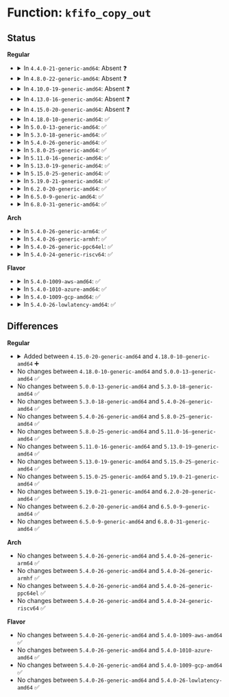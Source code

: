 # Function: <code>kfifo_copy_out</code>

## Status
<b>Regular</b>
<ul>
<li>
<details>
<summary>In <code>4.4.0-21-generic-amd64</code>: Absent ❓</summary>

```json
{
  "name": "kfifo_copy_out",
  "collision_type": "Unique Static",
  "inline_type": "Selective",
  "funcs": [
    {
      "addr": 18446744071583032592,
      "name": "kfifo_copy_out",
      "external": false,
      "loc": "lib/kfifo.c:141",
      "file": "lib/kfifo.c",
      "inline": "not declared, inlined",
      "caller_inline": [],
      "caller_func": [
        "lib/kfifo.c:__kfifo_out",
        "lib/kfifo.c:kfifo_out_copy_r"
      ]
    }
  ],
  "symbols": [
    {
      "addr": 18446744071583032592,
      "name": "kfifo_copy_out.isra.4",
      "section": ".text",
      "bind": "STB_LOCAL",
      "size": 98
    }
  ]
}
```
</details>
</li>
<li>
<details>
<summary>In <code>4.8.0-22-generic-amd64</code>: Absent ❓</summary>

```json
{
  "name": "kfifo_copy_out",
  "collision_type": "Unique Static",
  "inline_type": "Selective",
  "funcs": [
    {
      "addr": 18446744071583325056,
      "name": "kfifo_copy_out",
      "external": false,
      "loc": "lib/kfifo.c:141",
      "file": "lib/kfifo.c",
      "inline": "not declared, inlined",
      "caller_inline": [],
      "caller_func": [
        "lib/kfifo.c:kfifo_out_copy_r",
        "lib/kfifo.c:__kfifo_out"
      ]
    }
  ],
  "symbols": [
    {
      "addr": 18446744071583325056,
      "name": "kfifo_copy_out.isra.6",
      "section": ".text",
      "bind": "STB_LOCAL",
      "size": 98
    }
  ]
}
```
</details>
</li>
<li>
<details>
<summary>In <code>4.10.0-19-generic-amd64</code>: Absent ❓</summary>

```json
{
  "name": "kfifo_copy_out",
  "collision_type": "Unique Static",
  "inline_type": "Selective",
  "funcs": [
    {
      "addr": 18446744071583449968,
      "name": "kfifo_copy_out",
      "external": false,
      "loc": "lib/kfifo.c:141",
      "file": "lib/kfifo.c",
      "inline": "not declared, inlined",
      "caller_inline": [],
      "caller_func": [
        "lib/kfifo.c:kfifo_out_copy_r",
        "lib/kfifo.c:__kfifo_out"
      ]
    }
  ],
  "symbols": [
    {
      "addr": 18446744071583449968,
      "name": "kfifo_copy_out.isra.6",
      "section": ".text",
      "bind": "STB_LOCAL",
      "size": 98
    }
  ]
}
```
</details>
</li>
<li>
<details>
<summary>In <code>4.13.0-16-generic-amd64</code>: Absent ❓</summary>

```json
{
  "name": "kfifo_copy_out",
  "collision_type": "Unique Static",
  "inline_type": "Selective",
  "funcs": [
    {
      "addr": 18446744071583470416,
      "name": "kfifo_copy_out",
      "external": false,
      "loc": "lib/kfifo.c:141",
      "file": "lib/kfifo.c",
      "inline": "not declared, inlined",
      "caller_inline": [],
      "caller_func": [
        "lib/kfifo.c:kfifo_out_copy_r",
        "lib/kfifo.c:__kfifo_out"
      ]
    }
  ],
  "symbols": [
    {
      "addr": 18446744071583470416,
      "name": "kfifo_copy_out.isra.2",
      "section": ".text",
      "bind": "STB_LOCAL",
      "size": 98
    }
  ]
}
```
</details>
</li>
<li>
<details>
<summary>In <code>4.15.0-20-generic-amd64</code>: Absent ❓</summary>

```json
{
  "name": "kfifo_copy_out",
  "collision_type": "Unique Static",
  "inline_type": "Selective",
  "funcs": [
    {
      "addr": 18446744071583651360,
      "name": "kfifo_copy_out",
      "external": false,
      "loc": "lib/kfifo.c:141",
      "file": "lib/kfifo.c",
      "inline": "not declared, inlined",
      "caller_inline": [],
      "caller_func": [
        "lib/kfifo.c:kfifo_out_copy_r",
        "lib/kfifo.c:__kfifo_out"
      ]
    }
  ],
  "symbols": [
    {
      "addr": 18446744071583651360,
      "name": "kfifo_copy_out.isra.2",
      "section": ".text",
      "bind": "STB_LOCAL",
      "size": 98
    }
  ]
}
```
</details>
</li>
<li>
<details>
<summary>In <code>4.18.0-10-generic-amd64</code>: ✅</summary>

```c
void kfifo_copy_out(struct __kfifo * fifo, void * dst, unsigned int len, unsigned int off)
```

```json
{
  "name": "kfifo_copy_out",
  "collision_type": "Unique Static",
  "inline_type": "No",
  "funcs": [
    {
      "addr": 18446744071583869376,
      "name": "kfifo_copy_out",
      "external": false,
      "loc": "lib/kfifo.c:141",
      "file": "lib/kfifo.c",
      "inline": "seen, unknown",
      "caller_inline": [],
      "caller_func": [
        "lib/kfifo.c:kfifo_out_copy_r",
        "lib/kfifo.c:__kfifo_out"
      ]
    }
  ],
  "symbols": [
    {
      "addr": 18446744071583869376,
      "name": "kfifo_copy_out",
      "section": ".text",
      "bind": "STB_LOCAL",
      "size": 104
    }
  ]
}
```
</details>
</li>
<li>
<details>
<summary>In <code>5.0.0-13-generic-amd64</code>: ✅</summary>

```c
void kfifo_copy_out(struct __kfifo * fifo, void * dst, unsigned int len, unsigned int off)
```

```json
{
  "name": "kfifo_copy_out",
  "collision_type": "Unique Static",
  "inline_type": "No",
  "funcs": [
    {
      "addr": 18446744071583954672,
      "name": "kfifo_copy_out",
      "external": false,
      "loc": "lib/kfifo.c:141",
      "file": "lib/kfifo.c",
      "inline": "seen, unknown",
      "caller_inline": [],
      "caller_func": [
        "lib/kfifo.c:kfifo_out_copy_r",
        "lib/kfifo.c:__kfifo_out"
      ]
    }
  ],
  "symbols": [
    {
      "addr": 18446744071583954672,
      "name": "kfifo_copy_out",
      "section": ".text",
      "bind": "STB_LOCAL",
      "size": 104
    }
  ]
}
```
</details>
</li>
<li>
<details>
<summary>In <code>5.3.0-18-generic-amd64</code>: ✅</summary>

```c
void kfifo_copy_out(struct __kfifo * fifo, void * dst, unsigned int len, unsigned int off)
```

```json
{
  "name": "kfifo_copy_out",
  "collision_type": "Unique Static",
  "inline_type": "No",
  "funcs": [
    {
      "addr": 18446744071584134544,
      "name": "kfifo_copy_out",
      "external": false,
      "loc": "lib/kfifo.c:128",
      "file": "lib/kfifo.c",
      "inline": "seen, unknown",
      "caller_inline": [],
      "caller_func": [
        "lib/kfifo.c:kfifo_out_copy_r",
        "lib/kfifo.c:__kfifo_out"
      ]
    }
  ],
  "symbols": [
    {
      "addr": 18446744071584134544,
      "name": "kfifo_copy_out",
      "section": ".text",
      "bind": "STB_LOCAL",
      "size": 104
    }
  ]
}
```
</details>
</li>
<li>
<details>
<summary>In <code>5.4.0-26-generic-amd64</code>: ✅</summary>

```c
void kfifo_copy_out(struct __kfifo * fifo, void * dst, unsigned int len, unsigned int off)
```

```json
{
  "name": "kfifo_copy_out",
  "collision_type": "Unique Static",
  "inline_type": "No",
  "funcs": [
    {
      "addr": 18446744071584256944,
      "name": "kfifo_copy_out",
      "external": false,
      "loc": "lib/kfifo.c:128",
      "file": "lib/kfifo.c",
      "inline": "seen, unknown",
      "caller_inline": [],
      "caller_func": [
        "lib/kfifo.c:kfifo_out_copy_r",
        "lib/kfifo.c:__kfifo_out"
      ]
    }
  ],
  "symbols": [
    {
      "addr": 18446744071584256944,
      "name": "kfifo_copy_out",
      "section": ".text",
      "bind": "STB_LOCAL",
      "size": 104
    }
  ]
}
```
</details>
</li>
<li>
<details>
<summary>In <code>5.8.0-25-generic-amd64</code>: ✅</summary>

```c
void kfifo_copy_out(struct __kfifo * fifo, void * dst, unsigned int len, unsigned int off)
```

```json
{
  "name": "kfifo_copy_out",
  "collision_type": "Unique Static",
  "inline_type": "No",
  "funcs": [
    {
      "addr": 18446744071584664448,
      "name": "kfifo_copy_out",
      "external": false,
      "loc": "lib/kfifo.c:128",
      "file": "lib/kfifo.c",
      "inline": "seen, unknown",
      "caller_inline": [],
      "caller_func": [
        "lib/kfifo.c:__kfifo_out"
      ]
    }
  ],
  "symbols": [
    {
      "addr": 18446744071584664448,
      "name": "kfifo_copy_out",
      "section": ".text",
      "bind": "STB_LOCAL",
      "size": 103
    }
  ]
}
```
</details>
</li>
<li>
<details>
<summary>In <code>5.11.0-16-generic-amd64</code>: ✅</summary>

```c
void kfifo_copy_out(struct __kfifo * fifo, void * dst, unsigned int len, unsigned int off)
```

```json
{
  "name": "kfifo_copy_out",
  "collision_type": "Unique Static",
  "inline_type": "No",
  "funcs": [
    {
      "addr": 18446744071584781776,
      "name": "kfifo_copy_out",
      "external": false,
      "loc": "lib/kfifo.c:128",
      "file": "lib/kfifo.c",
      "inline": "seen, unknown",
      "caller_inline": [],
      "caller_func": [
        "lib/kfifo.c:__kfifo_out"
      ]
    }
  ],
  "symbols": [
    {
      "addr": 18446744071584781776,
      "name": "kfifo_copy_out",
      "section": ".text",
      "bind": "STB_LOCAL",
      "size": 103
    }
  ]
}
```
</details>
</li>
<li>
<details>
<summary>In <code>5.13.0-19-generic-amd64</code>: ✅</summary>

```c
void kfifo_copy_out(struct __kfifo * fifo, void * dst, unsigned int len, unsigned int off)
```

```json
{
  "name": "kfifo_copy_out",
  "collision_type": "Unique Static",
  "inline_type": "No",
  "funcs": [
    {
      "addr": 18446744071584825792,
      "name": "kfifo_copy_out",
      "external": false,
      "loc": "lib/kfifo.c:128",
      "file": "lib/kfifo.c",
      "inline": "seen, unknown",
      "caller_inline": [],
      "caller_func": [
        "lib/kfifo.c:__kfifo_out"
      ]
    }
  ],
  "symbols": [
    {
      "addr": 18446744071584825792,
      "name": "kfifo_copy_out",
      "section": ".text",
      "bind": "STB_LOCAL",
      "size": 97
    }
  ]
}
```
</details>
</li>
<li>
<details>
<summary>In <code>5.15.0-25-generic-amd64</code>: ✅</summary>

```c
void kfifo_copy_out(struct __kfifo * fifo, void * dst, unsigned int len, unsigned int off)
```

```json
{
  "name": "kfifo_copy_out",
  "collision_type": "Unique Static",
  "inline_type": "No",
  "funcs": [
    {
      "addr": 18446744071585244192,
      "name": "kfifo_copy_out",
      "external": false,
      "loc": "lib/kfifo.c:128",
      "file": "lib/kfifo.c",
      "inline": "seen, unknown",
      "caller_inline": [],
      "caller_func": [
        "lib/kfifo.c:__kfifo_out"
      ]
    }
  ],
  "symbols": [
    {
      "addr": 18446744071585244192,
      "name": "kfifo_copy_out",
      "section": ".text",
      "bind": "STB_LOCAL",
      "size": 97
    }
  ]
}
```
</details>
</li>
<li>
<details>
<summary>In <code>5.19.0-21-generic-amd64</code>: ✅</summary>

```c
void kfifo_copy_out(struct __kfifo * fifo, void * dst, unsigned int len, unsigned int off)
```

```json
{
  "name": "kfifo_copy_out",
  "collision_type": "Unique Static",
  "inline_type": "No",
  "funcs": [
    {
      "addr": 18446744071586085472,
      "name": "kfifo_copy_out",
      "external": false,
      "loc": "lib/kfifo.c:128",
      "file": "lib/kfifo.c",
      "inline": "seen, unknown",
      "caller_inline": [],
      "caller_func": [
        "lib/kfifo.c:__kfifo_out"
      ]
    }
  ],
  "symbols": [
    {
      "addr": 18446744071586085472,
      "name": "kfifo_copy_out",
      "section": ".text",
      "bind": "STB_LOCAL",
      "size": 111
    }
  ]
}
```
</details>
</li>
<li>
<details>
<summary>In <code>6.2.0-20-generic-amd64</code>: ✅</summary>

```c
void kfifo_copy_out(struct __kfifo * fifo, void * dst, unsigned int len, unsigned int off)
```

```json
{
  "name": "kfifo_copy_out",
  "collision_type": "Unique Static",
  "inline_type": "No",
  "funcs": [
    {
      "addr": 18446744071587068160,
      "name": "kfifo_copy_out",
      "external": false,
      "loc": "lib/kfifo.c:128",
      "file": "lib/kfifo.c",
      "inline": "seen, unknown",
      "caller_inline": [],
      "caller_func": [
        "lib/kfifo.c:__kfifo_out"
      ]
    }
  ],
  "symbols": [
    {
      "addr": 18446744071587068160,
      "name": "kfifo_copy_out",
      "section": ".text",
      "bind": "STB_LOCAL",
      "size": 111
    }
  ]
}
```
</details>
</li>
<li>
<details>
<summary>In <code>6.5.0-9-generic-amd64</code>: ✅</summary>

```c
void kfifo_copy_out(struct __kfifo * fifo, void * dst, unsigned int len, unsigned int off)
```

```json
{
  "name": "kfifo_copy_out",
  "collision_type": "Unique Static",
  "inline_type": "No",
  "funcs": [
    {
      "addr": 18446744071587326736,
      "name": "kfifo_copy_out",
      "external": false,
      "loc": "lib/kfifo.c:128",
      "file": "lib/kfifo.c",
      "inline": "seen, unknown",
      "caller_inline": [],
      "caller_func": [
        "lib/kfifo.c:__kfifo_out"
      ]
    }
  ],
  "symbols": [
    {
      "addr": 18446744071587326736,
      "name": "kfifo_copy_out",
      "section": ".text",
      "bind": "STB_LOCAL",
      "size": 111
    }
  ]
}
```
</details>
</li>
<li>
<details>
<summary>In <code>6.8.0-31-generic-amd64</code>: ✅</summary>

```c
void kfifo_copy_out(struct __kfifo * fifo, void * dst, unsigned int len, unsigned int off)
```

```json
{
  "name": "kfifo_copy_out",
  "collision_type": "Unique Static",
  "inline_type": "No",
  "funcs": [
    {
      "addr": 18446744071587610096,
      "name": "kfifo_copy_out",
      "external": false,
      "loc": "lib/kfifo.c:128",
      "file": "lib/kfifo.c",
      "inline": "seen, unknown",
      "caller_inline": [],
      "caller_func": [
        "lib/kfifo.c:__kfifo_out"
      ]
    }
  ],
  "symbols": [
    {
      "addr": 18446744071587610096,
      "name": "kfifo_copy_out",
      "section": ".text",
      "bind": "STB_LOCAL",
      "size": 111
    }
  ]
}
```
</details>
</li>
</ul>
<b>Arch</b>
<ul>
<li>
<details>
<summary>In <code>5.4.0-26-generic-arm64</code>: ✅</summary>

```c
void kfifo_copy_out(struct __kfifo * fifo, void * dst, unsigned int len, unsigned int off)
```

```json
{
  "name": "kfifo_copy_out",
  "collision_type": "Unique Static",
  "inline_type": "No",
  "funcs": [
    {
      "addr": 18446603336496135608,
      "name": "kfifo_copy_out",
      "external": false,
      "loc": "lib/kfifo.c:128",
      "file": "lib/kfifo.c",
      "inline": "seen, unknown",
      "caller_inline": [],
      "caller_func": [
        "lib/kfifo.c:kfifo_out_copy_r",
        "lib/kfifo.c:__kfifo_out"
      ]
    }
  ],
  "symbols": [
    {
      "addr": 18446603336496135608,
      "name": "kfifo_copy_out",
      "section": ".text",
      "bind": "STB_LOCAL",
      "size": 132
    }
  ]
}
```
</details>
</li>
<li>
<details>
<summary>In <code>5.4.0-26-generic-armhf</code>: ✅</summary>

```c
void kfifo_copy_out(struct __kfifo * fifo, void * dst, unsigned int len, unsigned int off)
```

```json
{
  "name": "kfifo_copy_out",
  "collision_type": "Unique Static",
  "inline_type": "No",
  "funcs": [
    {
      "addr": 3229458816,
      "name": "kfifo_copy_out",
      "external": false,
      "loc": "lib/kfifo.c:128",
      "file": "lib/kfifo.c",
      "inline": "seen, unknown",
      "caller_inline": [],
      "caller_func": [
        "lib/kfifo.c:kfifo_out_copy_r",
        "lib/kfifo.c:__kfifo_out"
      ]
    }
  ],
  "symbols": [
    {
      "addr": 3229458816,
      "name": "kfifo_copy_out",
      "section": ".text",
      "bind": "STB_LOCAL",
      "size": 112
    }
  ]
}
```
</details>
</li>
<li>
<details>
<summary>In <code>5.4.0-26-generic-ppc64el</code>: ✅</summary>

```c
void kfifo_copy_out(struct __kfifo * fifo, void * dst, unsigned int len, unsigned int off)
```

```json
{
  "name": "kfifo_copy_out",
  "collision_type": "Unique Static",
  "inline_type": "No",
  "funcs": [
    {
      "addr": 13835058055290393376,
      "name": "kfifo_copy_out",
      "external": false,
      "loc": "lib/kfifo.c:128",
      "file": "lib/kfifo.c",
      "inline": "seen, unknown",
      "caller_inline": [],
      "caller_func": [
        "lib/kfifo.c:kfifo_out_copy_r",
        "lib/kfifo.c:__kfifo_out"
      ]
    }
  ],
  "symbols": [
    {
      "addr": 13835058055290393376,
      "name": "kfifo_copy_out",
      "section": ".text",
      "bind": "STB_LOCAL",
      "size": 220
    }
  ]
}
```
</details>
</li>
<li>
<details>
<summary>In <code>5.4.0-24-generic-riscv64</code>: ✅</summary>

```c
void kfifo_copy_out(struct __kfifo * fifo, void * dst, unsigned int len, unsigned int off)
```

```json
{
  "name": "kfifo_copy_out",
  "collision_type": "Unique Static",
  "inline_type": "No",
  "funcs": [
    {
      "addr": 18446743936275193182,
      "name": "kfifo_copy_out",
      "external": false,
      "loc": "lib/kfifo.c:128",
      "file": "lib/kfifo.c",
      "inline": "seen, unknown",
      "caller_inline": [],
      "caller_func": [
        "lib/kfifo.c:kfifo_out_copy_r",
        "lib/kfifo.c:__kfifo_out"
      ]
    }
  ],
  "symbols": [
    {
      "addr": 18446743936275193182,
      "name": "kfifo_copy_out",
      "section": ".text",
      "bind": "STB_LOCAL",
      "size": 140
    }
  ]
}
```
</details>
</li>
</ul>
<b>Flavor</b>
<ul>
<li>
<details>
<summary>In <code>5.4.0-1009-aws-amd64</code>: ✅</summary>

```c
void kfifo_copy_out(struct __kfifo * fifo, void * dst, unsigned int len, unsigned int off)
```

```json
{
  "name": "kfifo_copy_out",
  "collision_type": "Unique Static",
  "inline_type": "No",
  "funcs": [
    {
      "addr": 18446744071584225680,
      "name": "kfifo_copy_out",
      "external": false,
      "loc": "lib/kfifo.c:128",
      "file": "lib/kfifo.c",
      "inline": "seen, unknown",
      "caller_inline": [],
      "caller_func": [
        "lib/kfifo.c:kfifo_out_copy_r",
        "lib/kfifo.c:__kfifo_out"
      ]
    }
  ],
  "symbols": [
    {
      "addr": 18446744071584225680,
      "name": "kfifo_copy_out",
      "section": ".text",
      "bind": "STB_LOCAL",
      "size": 104
    }
  ]
}
```
</details>
</li>
<li>
<details>
<summary>In <code>5.4.0-1010-azure-amd64</code>: ✅</summary>

```c
void kfifo_copy_out(struct __kfifo * fifo, void * dst, unsigned int len, unsigned int off)
```

```json
{
  "name": "kfifo_copy_out",
  "collision_type": "Unique Static",
  "inline_type": "No",
  "funcs": [
    {
      "addr": 18446744071584160896,
      "name": "kfifo_copy_out",
      "external": false,
      "loc": "lib/kfifo.c:128",
      "file": "lib/kfifo.c",
      "inline": "seen, unknown",
      "caller_inline": [],
      "caller_func": [
        "lib/kfifo.c:kfifo_out_copy_r",
        "lib/kfifo.c:__kfifo_out"
      ]
    }
  ],
  "symbols": [
    {
      "addr": 18446744071584160896,
      "name": "kfifo_copy_out",
      "section": ".text",
      "bind": "STB_LOCAL",
      "size": 104
    }
  ]
}
```
</details>
</li>
<li>
<details>
<summary>In <code>5.4.0-1009-gcp-amd64</code>: ✅</summary>

```c
void kfifo_copy_out(struct __kfifo * fifo, void * dst, unsigned int len, unsigned int off)
```

```json
{
  "name": "kfifo_copy_out",
  "collision_type": "Unique Static",
  "inline_type": "No",
  "funcs": [
    {
      "addr": 18446744071584209440,
      "name": "kfifo_copy_out",
      "external": false,
      "loc": "lib/kfifo.c:128",
      "file": "lib/kfifo.c",
      "inline": "seen, unknown",
      "caller_inline": [],
      "caller_func": [
        "lib/kfifo.c:kfifo_out_copy_r",
        "lib/kfifo.c:__kfifo_out"
      ]
    }
  ],
  "symbols": [
    {
      "addr": 18446744071584209440,
      "name": "kfifo_copy_out",
      "section": ".text",
      "bind": "STB_LOCAL",
      "size": 104
    }
  ]
}
```
</details>
</li>
<li>
<details>
<summary>In <code>5.4.0-26-lowlatency-amd64</code>: ✅</summary>

```c
void kfifo_copy_out(struct __kfifo * fifo, void * dst, unsigned int len, unsigned int off)
```

```json
{
  "name": "kfifo_copy_out",
  "collision_type": "Unique Static",
  "inline_type": "No",
  "funcs": [
    {
      "addr": 18446744071584314000,
      "name": "kfifo_copy_out",
      "external": false,
      "loc": "lib/kfifo.c:128",
      "file": "lib/kfifo.c",
      "inline": "seen, unknown",
      "caller_inline": [],
      "caller_func": [
        "lib/kfifo.c:kfifo_out_copy_r",
        "lib/kfifo.c:__kfifo_out"
      ]
    }
  ],
  "symbols": [
    {
      "addr": 18446744071584314000,
      "name": "kfifo_copy_out",
      "section": ".text",
      "bind": "STB_LOCAL",
      "size": 104
    }
  ]
}
```
</details>
</li>
</ul>

## Differences
<b>Regular</b>
<ul>
<li>
<details>
<summary>Added between <code>4.15.0-20-generic-amd64</code> and <code>4.18.0-10-generic-amd64</code> ➕</summary>

```c
void kfifo_copy_out(struct __kfifo * fifo, void * dst, unsigned int len, unsigned int off)
```
</details>
</li>
<li>
No changes between <code>4.18.0-10-generic-amd64</code> and <code>5.0.0-13-generic-amd64</code> ✅
</li>
<li>
No changes between <code>5.0.0-13-generic-amd64</code> and <code>5.3.0-18-generic-amd64</code> ✅
</li>
<li>
No changes between <code>5.3.0-18-generic-amd64</code> and <code>5.4.0-26-generic-amd64</code> ✅
</li>
<li>
No changes between <code>5.4.0-26-generic-amd64</code> and <code>5.8.0-25-generic-amd64</code> ✅
</li>
<li>
No changes between <code>5.8.0-25-generic-amd64</code> and <code>5.11.0-16-generic-amd64</code> ✅
</li>
<li>
No changes between <code>5.11.0-16-generic-amd64</code> and <code>5.13.0-19-generic-amd64</code> ✅
</li>
<li>
No changes between <code>5.13.0-19-generic-amd64</code> and <code>5.15.0-25-generic-amd64</code> ✅
</li>
<li>
No changes between <code>5.15.0-25-generic-amd64</code> and <code>5.19.0-21-generic-amd64</code> ✅
</li>
<li>
No changes between <code>5.19.0-21-generic-amd64</code> and <code>6.2.0-20-generic-amd64</code> ✅
</li>
<li>
No changes between <code>6.2.0-20-generic-amd64</code> and <code>6.5.0-9-generic-amd64</code> ✅
</li>
<li>
No changes between <code>6.5.0-9-generic-amd64</code> and <code>6.8.0-31-generic-amd64</code> ✅
</li>
</ul>
<b>Arch</b>
<ul>
<li>
No changes between <code>5.4.0-26-generic-amd64</code> and <code>5.4.0-26-generic-arm64</code> ✅
</li>
<li>
No changes between <code>5.4.0-26-generic-amd64</code> and <code>5.4.0-26-generic-armhf</code> ✅
</li>
<li>
No changes between <code>5.4.0-26-generic-amd64</code> and <code>5.4.0-26-generic-ppc64el</code> ✅
</li>
<li>
No changes between <code>5.4.0-26-generic-amd64</code> and <code>5.4.0-24-generic-riscv64</code> ✅
</li>
</ul>
<b>Flavor</b>
<ul>
<li>
No changes between <code>5.4.0-26-generic-amd64</code> and <code>5.4.0-1009-aws-amd64</code> ✅
</li>
<li>
No changes between <code>5.4.0-26-generic-amd64</code> and <code>5.4.0-1010-azure-amd64</code> ✅
</li>
<li>
No changes between <code>5.4.0-26-generic-amd64</code> and <code>5.4.0-1009-gcp-amd64</code> ✅
</li>
<li>
No changes between <code>5.4.0-26-generic-amd64</code> and <code>5.4.0-26-lowlatency-amd64</code> ✅
</li>
</ul>
